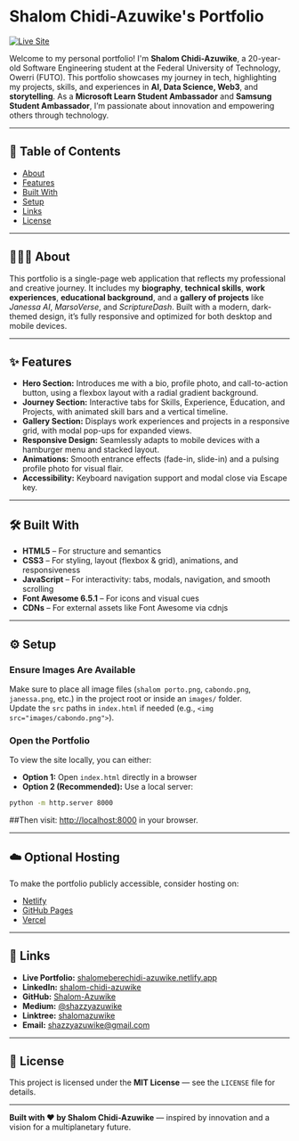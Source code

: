 # Shalom Chidi-Azuwike's Portfolio

[![Live Site](https://img.shields.io/badge/Live-Demo-orangered?style=flat-square)](https://shalomeberechidi-azuwike.netlify.app)

Welcome to my personal portfolio! I'm **Shalom Chidi-Azuwike**, a 20-year-old Software Engineering student at the Federal University of Technology, Owerri (FUTO). This portfolio showcases my journey in tech, highlighting my projects, skills, and experiences in **AI, Data Science, Web3**, and **storytelling**. As a **Microsoft Learn Student Ambassador** and **Samsung Student Ambassador**, I’m passionate about innovation and empowering others through technology.

---

## 📑 Table of Contents

- [About](#about)  
- [Features](#features)  
- [Built With](#built-with)  
- [Setup](#setup)  
- [Links](#links)  
- [License](#license)  

---

## 👩🏽‍💻 About

This portfolio is a single-page web application that reflects my professional and creative journey. It includes my **biography**, **technical skills**, **work experiences**, **educational background**, and a **gallery of projects** like *Janessa AI*, *MarsoVerse*, and *ScriptureDash*. Built with a modern, dark-themed design, it’s fully responsive and optimized for both desktop and mobile devices.

---

## ✨ Features

- **Hero Section:** Introduces me with a bio, profile photo, and call-to-action button, using a flexbox layout with a radial gradient background.  
- **Journey Section:** Interactive tabs for Skills, Experience, Education, and Projects, with animated skill bars and a vertical timeline.  
- **Gallery Section:** Displays work experiences and projects in a responsive grid, with modal pop-ups for expanded views.  
- **Responsive Design:** Seamlessly adapts to mobile devices with a hamburger menu and stacked layout.  
- **Animations:** Smooth entrance effects (fade-in, slide-in) and a pulsing profile photo for visual flair.  
- **Accessibility:** Keyboard navigation support and modal close via Escape key.

---

## 🛠️ Built With

- **HTML5** – For structure and semantics  
- **CSS3** – For styling, layout (flexbox & grid), animations, and responsiveness  
- **JavaScript** – For interactivity: tabs, modals, navigation, and smooth scrolling  
- **Font Awesome 6.5.1** – For icons and visual cues  
- **CDNs** – For external assets like Font Awesome via cdnjs

---

## ⚙️ Setup

### Ensure Images Are Available

Make sure to place all image files (`shalom porto.png`, `cabondo.png`, `janessa.png`, etc.) in the project root or inside an `images/` folder.  
Update the `src` paths in `index.html` if needed (e.g., `<img src="images/cabondo.png">`).

### Open the Portfolio

To view the site locally, you can either:

- **Option 1:** Open `index.html` directly in a browser
- **Option 2 (Recommended):** Use a local server:

```bash
python -m http.server 8000
```
##Then visit: [http://localhost:8000](http://localhost:8000) in your browser.

---

## ☁️ Optional Hosting

To make the portfolio publicly accessible, consider hosting on:

- [Netlify](https://www.netlify.com/)
- [GitHub Pages](https://pages.github.com/)
- [Vercel](https://vercel.com/)

---

## 🔗 Links

- **Live Portfolio:** [shalomeberechidi-azuwike.netlify.app](https://shalomeberechidi-azuwike.netlify.app)  
- **LinkedIn:** [shalom-chidi-azuwike](https://www.linkedin.com/in/shalom-chidi-azuwike)  
- **GitHub:** [Shalom-Azuwike](https://github.com/Shalom-Azuwike)  
- **Medium:** [@shazzyazuwike](https://medium.com/@shazzyazuwike)  
- **Linktree:** [shalomazuwike](https://linktr.ee/shalomazuwike)  
- **Email:** shazzyazuwike@gmail.com

---

## 📄 License

This project is licensed under the **MIT License** — see the `LICENSE` file for details.

---

**Built with ❤️ by Shalom Chidi-Azuwike** — inspired by innovation and a vision for a multiplanetary future.
